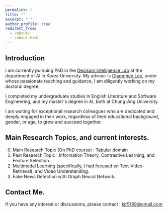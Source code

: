 ```yaml
---
permalink: /
title: ""
excerpt: "."
author_profile: true
redirect_from: 
  - /about/
  - /about.html
---
```



Introduction 
------
I am currently pursuing PhD in the [Decision Intelligence Lab](https://sites.google.com/view/decision-intelligence/home) at the department of AI in Korea University. My advisor is [Changhee Lee](https://scholar.google.com/citations?user=kSvJTg4AAAAJ&hl=en), under whose passionate teaching and guidance, I am diligently working on my doctoral degree. 

I completed my undergraduate studies in English Literature and Software Engineering, and my master's degree in AI, both at Chung-Ang University. 

I am waiting for exceptional research colleagues who are dedicated and deeply engaged in their work, regardless of their educational background, gender, or age, to grow and succeed together.

Main Research Topics, and current interests.
-----
0. Main Research Topic (On PhD course) : Tabular domain  
1. Past Research Topic : Information Theory, Contrastive Learning, and Feature Selection.
2. Multimodal Learning (specifically, I had focused on Text-Video-Retrieval), and Video Understanding. 
3. Fake News Detection with Graph Neural Network. 

Contact Me. 
------
If you have any interest or discussions, please contact : <kjr5189@gmail.com>

